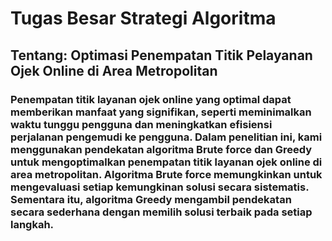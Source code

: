 # Tugas Besar Strategi Algoritma
## Tentang: Optimasi Penempatan Titik Pelayanan Ojek Online di Area Metropolitan
### Penempatan titik layanan ojek online yang optimal dapat memberikan manfaat yang signifikan, seperti meminimalkan waktu tunggu pengguna dan meningkatkan efisiensi perjalanan pengemudi ke pengguna. Dalam penelitian ini, kami menggunakan pendekatan algoritma Brute force dan Greedy untuk mengoptimalkan penempatan titik layanan ojek online di area metropolitan. Algoritma Brute force memungkinkan untuk mengevaluasi setiap kemungkinan solusi secara sistematis. Sementara itu, algoritma Greedy mengambil pendekatan secara sederhana dengan memilih solusi terbaik pada setiap langkah.
